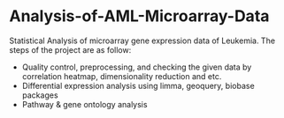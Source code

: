 # Analysis-of-AML-Microarray-Data
Statistical Analysis of microarray gene expression data of Leukemia. The steps of the project are as follow:
+ Quality control, preprocessing, and checking the given data by correlation heatmap, dimensionality reduction and etc.
+ Differential expression analysis using limma, geoquery, biobase packages
+ Pathway & gene ontology analysis
